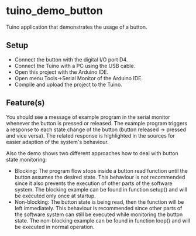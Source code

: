 # tuino_demo_button
Tuino application that demonstrates the usage of a button.

## Setup
* Connect the button with the digital I/O port D4.
* Connect the Tuino with a PC using the USB cable.
* Open this project with the Arduino IDE.
* Open menu Tools->Serial Monitor of the Arduino IDE.
* Compile and upload the project to the Tuino.

## Feature(s)
You should see a message of example program in the serial monitor whenever the button is pressed or released. The example program triggers a response to each state change of the button (button released -> pressed and vice versa). The related response is highlighted in the sources for easier adaption of the system's behaviour.

Also the demo shows two different approaches how to deal with button state monitoring:
* Blocking: The program flow stops inside a button read function until the button assumes the desired state. This behaviour is not recommended since it also prevents the execution of other parts of the software system. The blocking example can be found in function setup() and will be executed only once at startup.
* Non-blocking: The button state is being read, then the function will be left immediately. This behaviour is recommended since other parts of the software system can still be executed while monitoring the button state. The non-blocking example can be found in function loop() and will be executed in normal operation.

